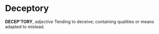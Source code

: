 # Deceptory

**DECEP'TORY**, _adjective_ Tending to deceive; containing qualities or means adapted to mislead.